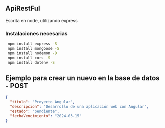 ## ApiRestFul

Escrita en node, utilizando express

### Instalaciones necesarias

```sh
 npm install express -S
 npm install mongoose -S
 npm install nodemon -D
 npm install cors -S
 npm install dotenv -S
```

## Ejemplo para crear un nuevo en la base de datos - POST

```json
{
  "titulo": "Proyecto Angular",
  "descripcion": "Desarrollo de una aplicación web con Angular",
  "estado": "pendiente",
  "fechaVencimiento": "2024-03-15"
}
```